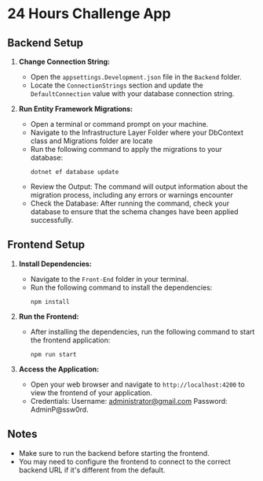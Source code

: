 # 24 Hours Challenge App

## Backend Setup

1. **Change Connection String:** 
   - Open the `appsettings.Development.json` file in the `Backend` folder.
   - Locate the `ConnectionStrings` section and update the `DefaultConnection` value with your database connection string.

2. **Run Entity Framework Migrations:**
   - Open a terminal or command prompt on your machine.
   - Navigate to the Infrastructure Layer Folder where your DbContext class and Migrations folder are locate
   - Run the following command to apply the migrations to your database:
     ```
     dotnet ef database update
     ```
   - Review the Output: The command will output information about the migration process, including any errors or warnings encounter
   - Check the Database: After running the command, check your database to ensure that the schema changes have been applied successfully.


## Frontend Setup

1. **Install Dependencies:**
   - Navigate to the `Front-End` folder in your terminal.
   - Run the following command to install the dependencies:
     ```
     npm install
     ```

2. **Run the Frontend:**
   - After installing the dependencies, run the following command to start the frontend application:
     ```
     npm run start
     ```

3. **Access the Application:**
   - Open your web browser and navigate to `http://localhost:4200` to view the frontend of your application.
   - Credentials:
      Username: administrator@gmail.com
      Password: AdminP@ssw0rd.

## Notes
- Make sure to run the backend before starting the frontend.
- You may need to configure the frontend to connect to the correct backend URL if it's different from the default.
